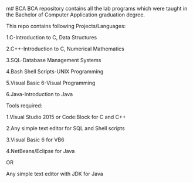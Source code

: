 m# BCA
BCA repository contains all the lab programs which were taught in the Bachelor of Computer Application graduation degree.

This repo contains following Projects/Languages:

1.C-Introduction to C, Data Structures

2.C++-Introduction to C, Numerical Mathematics

3.SQL-Database Management Systems

4.Bash Shell Scripts-UNIX Programming

5.Visual Basic 6-Visual Programming

6.Java-Introduction to Java


Tools required:

1.Visual Studio 2015 or Code:Block for C and C++

2.Any simple text editor for SQL and Shell scripts

3.Visual Basic 6 for VB6

4.NetBeans/Eclipse for Java

OR

Any simple text editor with JDK for Java
